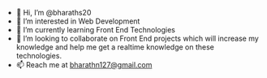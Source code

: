 - 👋 Hi, I’m @bharaths20
- 👀 I’m interested in Web Development
- 🌱 I’m currently learning Front End Technologies
- 💞️ I’m looking to collaborate on Front End projects which will increase my knowledge and help me get a realtime knowledge on these technologies.
- 📫 Reach me at bharathn127@gmail.com

<!---
bharaths20/bharaths20 is a ✨ special ✨ repository because its `README.md` (this file) appears on your GitHub profile.
You can click the Preview link to take a look at your changes.
--->
